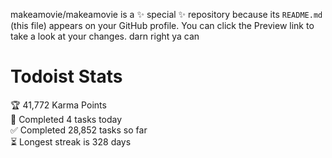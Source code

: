 makeamovie/makeamovie is a ✨ special ✨ repository because its `README.md` (this file) appears on your GitHub profile.
You can click the Preview link to take a look at your changes. darn right ya can

# Todoist Stats

<!-- TODO-IST:START -->
🏆  41,772 Karma Points           
🌸  Completed 4 tasks today           
✅  Completed 28,852 tasks so far           
⏳  Longest streak is 328 days
<!-- TODO-IST:END -->